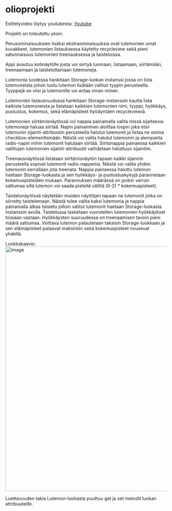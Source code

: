 # olioprojekti

Esittelyvideo löytyy youtubesta: <a href='https://youtu.be/RF55tzujevI'> Youtube </a>

Projekti on toteutettu yksin.

Perusominaisuuksien lisäksi ekstraominaisuuksia ovat lutemonien omat kuvakkeet, lutemonien listauksessa käytetty recycleview sekä pieni satunnaisuus lutemonien treenauksessa ja taisteluissa.

Appi avautuu kotinäytölle josta voi siirtyä luomaan, listaamaan, siirtämään, treenaamaan ja taisteluttamaan lutemoneja. 

Lutemonia luodessa hankitaan Storage-luokan instanssi jossa on lista lutemoneista johon luotu lutemon lisätään valitun tyypin perusteella. Tyyppejä on viisi ja lutemonille voi antaa oman nimen.

Lutemonien listausruudussa hankitaan Storage-instanssin kautta lista kaikista lutemoneista ja listataan kaikkien lutemonien nimi, tyyppi, hyökkäys, puolustus, kokemus, sekä elämäpisteet hyödyntäen recycleviewiä.

Lutemonien siirtämisnäytössä voi nappia painamalla valita missä sijaitsevia lutemoneja haluaa siirtää. Napin painaminen aloittaa loopin joka etsii lutemonin sijainti-attribuutin perusteella halutut lutemonit ja listaa ne omina checkbox-elementteinään. Näistä voi valita halutut lutemonin ja alempanta radio-napin mihin lutemonit halutaan siirtää. Siirtonappia painaessa kaikkien valittujen lutemonien sijainti-attribuutti vaihdetaan haluttuun sijaintiin.

Treenausnäytössä listataan siirtämisnäytön tapaan kaikki sijannin perusteella sopivat lutemonit radio-nappeina. Näistä voi valita yhden lutemonin kerrallaan jota treenata. Nappia painaessa haluttu lutemon  haetaan Storage-luokasta ja sen hyökkäys- ja puolustuskykyjä parannetaan kokemuspisteiden mukaan. Parannuksen määrässä on jonkin verran sattumaa sillä lutemon voi saada pisteitä väliltä (0-2) * kokemuspisteet).

Taistelunäytössä näytetään muiden näyttöjen tapaan ne lutemonit jotka on siirretty taistelemaan. Näistä tulee valita kaksi lutemonia ja nappia painamalla alkaa taistelu jolloin valitut lutemonit haetaan Storage-luokasta instanssin avulla. Taistelussa lasketaan vuorotellen lutemonien hyökkäykset toisiaan vastaan. Hyökkäysten suuruudessa on  treenaamisen tavoin pieni määrä sattumaa. Voittava lutemon palautetaan takaisin Storage-luokkaan ja sen elämäpisteet palaavat maksimiin sekä kokemuspisteet nousevat yhdellä.

Luokkakaavio: <img width="764" alt="image" src="https://user-images.githubusercontent.com/107469352/234818060-39e534e9-5625-49f8-8e34-5927711e7c1c.png">

Luettavuuden takia Lutemon-luokasta puuttuu get ja set metodit luokan attribuuteille.
